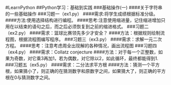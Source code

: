 #LearnPython
##Python学习：基础到实践
###基础操作(一)
####关于字符串的一些基础操作
###习题一（ex1.py）
####需求:将学生成绩根据标准分级。
####方法:使用选择结构进行编程。
####思考:注意使用缩进量，记住缩进增加只用在以结束的语句之后，而之后必须恢复到之前的缩进格式。
###习题二（ex2.py）
####需求：篮球比赛领先多少才安全？
####方法：根据规则绘制流程图，根据流程图编写程序。
###习题三（ex3.py）
####需求：求解一元二次方程。
####思考：注意考虑周全出现解的各种情况，画出流程图
###习题四（ex4.py）
####需求：Collatz  conjecture
####方法：对于每一个正整数，如果为奇数，对它乘3再加1，若为偶数，对它除以2，如此循环，最终都能得到1.
###习题五（ex5.py）
####需求：二分法求平方根
####方法：猜测一个平方根，如果猜小了，则正确的在猜测数字和原数字之间，如果猜大了，则正确的平方根在0与猜测数字之间。

